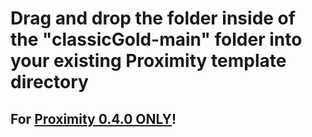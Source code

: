 # Drag and drop the folder inside of the "classicGold-main" folder into your existing Proximity template directory

## For [Proximity 0.4.0 ONLY](https://github.com/Proximity-Engine/Proximity/releases/download/0.4.0/proximity-0.4.0.jar)!
